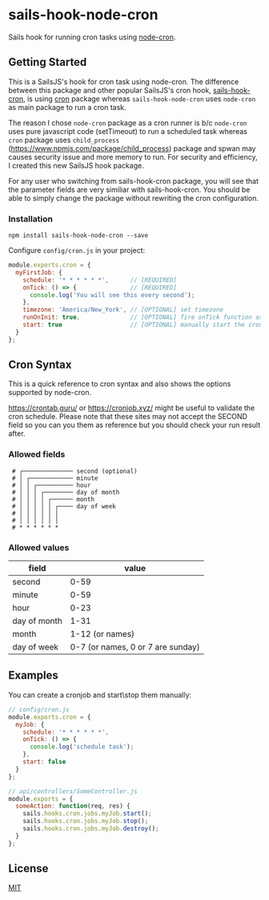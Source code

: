 # sails-hook-node-cron

Sails hook for running cron tasks using [node-cron](https://www.npmjs.com/package/node-cron).

## Getting Started

This is a SailsJS's hook for cron task using node-cron. The difference between this package and other popular SailsJS's cron hook, [sails-hook-cron](https://www.npmjs.com/package/sails-hook-cron), is using [cron](https://www.npmjs.com/package/cron) package whereas `sails-hook-node-cron` uses `node-cron` as main package to run a cron task.  

The reason I chose `node-cron` package as a cron runner is b/c `node-cron` uses pure javascript code (setTimeout) to run a scheduled task whereas `cron` package uses `child_process` (https://www.npmjs.com/package/child_process) package and spwan may causes security issue and more memory to run. For security and efficiency, I created this new SailsJS hook package.

For any user who switching from sails-hook-cron package, you will see that the parameter fields are very similiar with sails-hook-cron. You should be able to simply change the package without rewriting the cron configuration.

### Installation

```shell
npm install sails-hook-node-cron --save
```

Configure `config/cron.js` in your project:

```javascript
module.exports.cron = {
  myFirstJob: {
    schedule: '* * * * * *',      // [REQUIRED]
    onTick: () => {               // [REQUIRED]
      console.log('You will see this every second');
    },
    timezone: 'America/New_York', // [OPTIONAL] set timezone
    runOnInit: true,              // [OPTIONAL] fire onTick function as soon as the cron is initialized
    start: true                   // [OPTIONAL] manually start the cron task (DEFAULT = true) See below for the example
  }
};
```

## Cron Syntax

This is a quick reference to cron syntax and also shows the options supported by node-cron.

https://crontab.guru/ or https://cronjob.xyz/ might be useful to validate the cron schedule.
Please note that these sites may not accept the SECOND field so you can you them as reference but you should check your run result after.

### Allowed fields

```
 # ┌────────────── second (optional)
 # │ ┌──────────── minute
 # │ │ ┌────────── hour
 # │ │ │ ┌──────── day of month
 # │ │ │ │ ┌────── month
 # │ │ │ │ │ ┌──── day of week
 # │ │ │ │ │ │
 # │ │ │ │ │ │
 # * * * * * *
```

### Allowed values

|     field    |        value        |
|--------------|---------------------|
|    second    |         0-59        |
|    minute    |         0-59        |
|     hour     |         0-23        |
| day of month |         1-31        |
|     month    |     1-12 (or names) |
|  day of week |     0-7 (or names, 0 or 7 are sunday)  |

## Examples

You can create a cronjob and start\stop them manually:

```javascript
// config/cron.js
module.exports.cron = {
  myJob: {
    schedule: '* * * * * *',
    onTick: () => {
      console.log('schedule task');
    },
    start: false
  }
};

// api/controllers/SomeController.js
module.exports = {
  someAction: function(req, res) {
    sails.hooks.cron.jobs.myJob.start();
    sails.hooks.cron.jobs.myJob.stop();
    sails.hooks.cron.jobs.myJob.destroy();
  }
};
```

## License

[MIT](./LICENSE)
